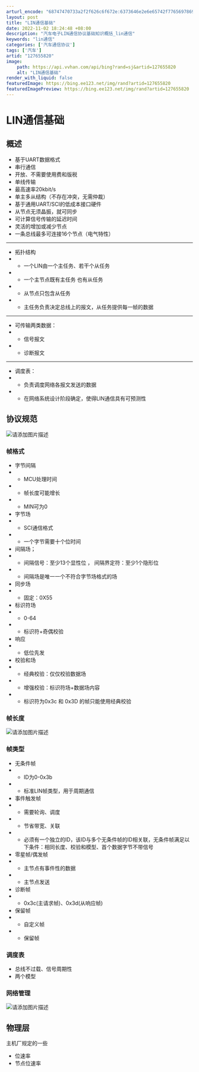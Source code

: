 ```yaml
---
arturl_encode: "68747470733a2f2f626c6f672e:6373646e2e6e65742f77656978696e5f34333739333233392f:61727469636c652f64657461696c732f313237363535383230"
layout: post
title: "LIN通信基础"
date: 2022-11-02 18:24:48 +08:00
description: "汽车电子LIN通信协议基础知识概括_lin通信"
keywords: "lin通信"
categories: ['汽车通信协议']
tags: ['汽车']
artid: "127655820"
image:
    path: https://api.vvhan.com/api/bing?rand=sj&artid=127655820
    alt: "LIN通信基础"
render_with_liquid: false
featuredImage: https://bing.ee123.net/img/rand?artid=127655820
featuredImagePreview: https://bing.ee123.net/img/rand?artid=127655820
---
```


# LIN通信基础

## 概述

* 基于UART数据格式
* 串行通信
* 开放、不需要使用费和版税
* 单线传输
* 最高速率20kbit/s
* 单主多从结构（不存在冲突，无需仲裁）
* 基于通用UART/SCI的低成本接口硬件
* 从节点无须晶振，就可同步
* 可计算信号传输的延迟时间
* 灵活的增加或减少节点
* 一条总线最多可连接16个节点（电气特性）

---

* 拓扑结构
* + 一个LIN由一个主任务、若干个从任务
* + 一个主节点既有主任务 也有从任务
* + 从节点只包含从任务
* + 主任务负责决定总线上的报文，从任务提供每一帧的数据

---

* 可传输两类数据：
* + 信号报文
* + 诊断报文

---

* 调度表：
* + 负责调度网络各报文发送的数据
* + 在网络系统设计阶段确定，使得LIN通信具有可预测性

## 协议规范

![请添加图片描述](https://i-blog.csdnimg.cn/blog_migrate/1b5fc5e978b5f6ee57b218dcb030cfcd.png)

### 帧格式

* 字节间隔
* + MCU处理时间
* + 帧长度可能增长
* + MIN可为0
* 字节场
* + SCI通信格式
* + 一个字节需要十个位时间
* 间隔场；
* + 间隔信号：至少13个显性位 ， 间隔界定符：至少1个隐形位
* + 间隔场是唯一一个不符合字节场格式的场
* 同步场
* + 固定：0X55
* 标识符场
* + 0-64
* + 标识符+奇偶校验
* 响应
* + 低位先发
* 校验和场
* + 经典校验：仅仅校验数据场
* + 增强校验：标识符场+数据场内容
* + 标识符为0x3c 和 0x3D 的帧只能使用经典校验

### 帧长度

![请添加图片描述](https://i-blog.csdnimg.cn/blog_migrate/29fa87e617bba6e35037e4745353a1df.png)

### 帧类型

* 无条件帧
* + ID为0-0x3b
* + 标准LIN帧类型，用于周期通信
* 事件触发帧
* + 需要轮询、调度
* + 节省带宽、关联
* + 必须有一个独立的ID，该ID与多个无条件帧的ID相关联，无条件帧满足以下条件：相同长度、校验和模型、首个数据字节不带信号
* 零星帧/偶发帧
* + 主节点有事件性的数据
* + 主节点发送
* 诊断帧
* + 0x3c(主请求帧)、0x3d(从响应帧)
* 保留帧
* + 自定义帧
* + 保留帧

### 调度表

* 总线不过载、信号周期性
* 两个模型

### 网络管理

![请添加图片描述](https://i-blog.csdnimg.cn/blog_migrate/1fe927f046aa4e18c816eefd234c4e20.png)

## 物理层

主机厂规定的一些

* 位速率
* 节点位速率